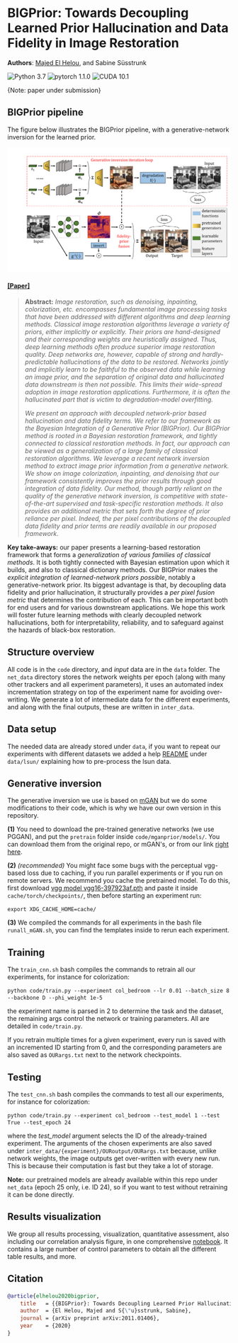 # BIGPrior: Towards Decoupling Learned Prior Hallucination and Data Fidelity in Image Restoration

**Authors**: [Majed El Helou](https://majedelhelou.github.io/), and Sabine Süsstrunk

![Python 3.7](https://img.shields.io/badge/python-3.7-green.svg?style=plastic)
![pytorch 1.1.0](https://img.shields.io/badge/pytorch-1.1.0-green.svg?style=plastic)
![CUDA 10.1](https://camo.githubusercontent.com/5e1f2e59c9910aa4426791d95a714f1c90679f5a/68747470733a2f2f696d672e736869656c64732e696f2f62616467652f637564612d31302e312d677265656e2e7376673f7374796c653d706c6173746963)

{Note: paper under submission}

## BIGPrior pipeline
The figure below illustrates the BIGPrior pipeline, with a generative-network inversion for the learned prior. 
<p align="center">
  <img src="readme_figures/pipeline.png" width="600px"/>
</p>


#### [[Paper]](https://arxiv.org/abs/2011.01406)

> **Abstract:** *Image restoration, such as denoising, inpainting, colorization, etc. encompasses fundamental image processing tasks that have been addressed with different algorithms and deep learning methods. Classical image restoration algorithms leverage a variety of priors, either implicitly or explicitly. Their priors are hand-designed and their corresponding weights are heuristically assigned. Thus, deep learning methods often produce superior image restoration quality. Deep networks are, however, capable of strong and hardly-predictable hallucinations of the data to be restored. Networks jointly and implicitly learn to be faithful to the observed data while learning an image prior, and the separation of original data and hallucinated data downstream is then not possible. This limits their wide-spread adoption in image restoration applications. Furthermore, it is often the hallucinated part that is victim to degradation-model overfitting.*
>
> *We present an approach with decoupled network-prior based hallucination and data fidelity terms. We refer to our framework as the Bayesian Integration of a Generative Prior (BIGPrior). Our BIGPrior method is rooted in a Bayesian restoration framework, and tightly connected to classical restoration methods. In fact, our approach can be viewed as a generalization of a large family of classical restoration algorithms. We leverage a recent network inversion method to extract image prior information from a generative network. We show on image colorization, inpainting, and denoising that our framework consistently improves the prior results through good integration of data fidelity. Our method, though partly reliant on the quality of the generative network inversion, is competitive with state-of-the-art supervised and task-specific restoration methods. It also provides an additional metric that sets forth the degree of prior reliance per pixel. Indeed, the per pixel contributions of the decoupled data fidelity and prior terms are readily available in our proposed framework.*

**Key take-aways:** our paper presents a learning-based restoration framework that forms a _generalization of various families of classical methods_. It is both tightly connected with Bayesian estimation upon which it builds, and also to classical dictionary methods. Our BIGPrior makes the _explicit integration of learned-network priors possible_, notably a generative-network prior. Its biggest advantage is that, by decoupling data fidelity and prior hallucination, it structurally provides a _per pixel fusion metric_ that determines the contribution of each. This can be important both for end users and for various downstream applications. We hope this work will foster future learning methods with clearly decoupled network hallucinations, both for interpretability, reliability, and to safeguard against the hazards of black-box restoration. 



## Structure overview
All code is in the `code` directory, and _input_ data are in the `data` folder. The `net_data` directory stores the network weights per epoch (along with many other trackers and all experiment parameters), it uses an automated index incrementation strategy on top of the experiment name for avoiding over-writing. We generate a lot of intermediate data for the different experiments, and along with the final outputs, these are written in `inter_data`.


## Data setup
The needed data are already stored under `data`, if you want to repeat our experiments with different datasets we added a help [README](https://github.com/majedelhelou/BIGPrior/tree/main/data/lsun) under `data/lsun/` explaining how to pre-process the lsun data.


## Generative inversion
The generative inversion we use is based on [mGAN](https://github.com/genforce/mganprior) but we do some modifications to their code, which is why we have our own version in this repository.

**(1)** You need to download the pre-trained generative networks (we use PGGAN), and put the `pretrain` folder inside `code/mganprior/models/`. You can download them from the original repo, or mGAN's, or from our link [right here](https://drive.google.com/drive/folders/1nWk76mPtPxWrd9-tPJA3H7zyQmHLYznQ?usp=sharing).

**(2)** *(recommended)* You might face some bugs with the perceptual vgg-based loss due to caching, if you run parallel experiments or if you run on remote servers. We recommend you cache the pretrained model. To do this, first download [vgg model vgg16-397923af.pth](https://drive.google.com/file/d/1wp2MKTNT7wqgcZhCDTJYEZ46oYbdopsG/view?usp=sharing) and paste it inside `cache/torch/checkpoints/`, then before starting an experiment run:
```
export XDG_CACHE_HOME=cache/
```

**(3)** We compiled the commands for all experiments in the bash file `runall_mGAN.sh`, you can find the templates inside to rerun each experiment.


## Training
The `train_cnn.sh` bash compiles the commands to retrain all our experiments, for instance for colorization:
```
python code/train.py --experiment col_bedroom --lr 0.01 --batch_size 8 --backbone D --phi_weight 1e-5
```
the experiment name is parsed in 2 to determine the task and the dataset, the remaining args control the network or training parameters. All are detailed in `code/train.py`.

If you retrain multiple times for a given experiment, every run is saved with an incremented ID starting from 0, and the corresponding parameters are also saved as `OURargs.txt` next to the network checkpoints.

## Testing
The `test_cnn.sh` bash compiles the commands to test all our experiments, for instance for colorization:
```
python code/train.py --experiment col_bedroom --test_model 1 --test True --test_epoch 24
```
where the _test\_model_ argument selects the ID of the already-trained experiment. The arguments of the chosen experiments are also saved under `inter_data/{experiment}/OURoutput/OURargs.txt` because, unlike network weights, the image outputs get over-written with every new run. This is because their computation is fast but they take a lot of storage.

**Note:** our pretrained models are already available within this repo under `net_data` (epoch 25 only, i.e. ID 24), so if you want to test without retraining it can be done directly.

## Results visualization
We group all results processing, visualization, quantitative assessment, also including our correlation analysis figure, in one comprehensive [notebook](https://github.com/majedelhelou/BIGPrior/blob/main/code/visualization.ipynb). It contains a large number of control parameters to obtain all the different table results, and more.

## Citation
```bibtex
@article{elhelou2020bigprior,
    title   = {{BIGPrior}: Towards Decoupling Learned Prior Hallucination and Data Fidelity in Image Restoration},
    author  = {El Helou, Majed and S{\"u}sstrunk, Sabine},
    journal = {arXiv preprint arXiv:2011.01406},
    year    = {2020}
}
```

